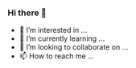 ### Hi there 👋

<!---
kapilkungwani/kapilkungwani is a ✨ special ✨ repository because its `README.md` (this file) appears on your GitHub profile.
You can click the Preview link to take a look at your changes.
--->

- 👀 I’m interested in ...
- 🌱 I’m currently learning ...
- 💞️ I’m looking to collaborate on ...
- 📫 How to reach me ...
